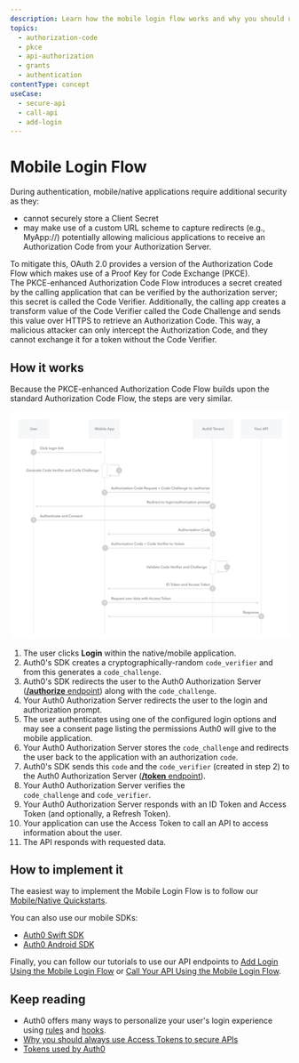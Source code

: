 ```yaml
---
description: Learn how the mobile login flow works and why you should use it for mobile apps.
topics:
  - authorization-code
  - pkce
  - api-authorization
  - grants
  - authentication
contentType: concept
useCase:
  - secure-api
  - call-api
  - add-login
---
```

# Mobile Login Flow

During authentication, mobile/native applications require additional security as they:

* cannot securely store a Client Secret
* may make use of a custom URL scheme to capture redirects (e.g., MyApp://) potentially allowing malicious applications to receive an Authorization Code from your Authorization Server.

To mitigate this, OAuth 2.0 provides a version of the Authorization Code Flow which makes use of a Proof Key for Code Exchange (PKCE). The PKCE-enhanced Authorization Code Flow introduces a secret created by the calling application that can be verified by the authorization server; this secret is called the Code Verifier. Additionally, the calling app creates a transform value of the Code Verifier called the Code Challenge and sends this value over HTTPS to retrieve an Authorization Code. This way, a malicious attacker can only intercept the Authorization Code, and they cannot exchange it for a token without the Code Verifier.

## How it works

Because the PKCE-enhanced Authorization Code Flow builds upon the standard Authorization Code Flow, the steps are very similar.

![Mobile Login Flow Authentication Sequence](/media/articles/flows/concepts/auth-sequence-mobile-login-flow.png)


1. The user clicks **Login** within the native/mobile application.
2. Auth0's SDK creates a cryptographically-random `code_verifier` and from this generates a `code_challenge`.
3. Auth0's SDK redirects the user to the Auth0 Authorization Server ([**/authorize** endpoint](/api/authentication#authorization-code-grant-pkce-)) along with the `code_challenge`.
4. Your Auth0 Authorization Server redirects the user to the login and authorization prompt.
5. The user authenticates using one of the configured login options and may see a consent page listing the permissions Auth0 will give to the mobile application.
6. Your Auth0 Authorization Server stores the `code_challenge` and redirects the user back to the application with an authorization `code`.
7. Auth0's SDK sends this `code` and the `code_verifier` (created in step 2) to the Auth0 Authorization Server ([**/token** endpoint](/api/authentication?http#authorization-code-pkce-)).
8. Your Auth0 Authorization Server verifies the `code_challenge` and `code_verifier`.
9. Your Auth0 Authorization Server responds with an ID Token and Access Token (and optionally, a Refresh Token).
10. Your application can use the Access Token to call an API to access information about the user.
11. The API responds with requested data.


## How to implement it

The easiest way to implement the Mobile Login Flow is to follow our [Mobile/Native Quickstarts](/quickstart/native).

You can also use our mobile SDKs:

* [Auth0 Swift SDK](/libraries/auth0-swift)
* [Auth0 Android SDK](/libraries/auth0-android)

Finally, you can follow our tutorials to use our API endpoints to [Add Login Using the Mobile Login Flow](/flows/guides/mobile-login-flow/add-login-using-mobile-login-flow) or [Call Your API Using the Mobile Login Flow](/flows/guides/mobile-login-flow/call-api-using-mobile-login-flow).

## Keep reading

- Auth0 offers many ways to personalize your user's login experience using [rules](/rules) and [hooks](/hooks).
- [Why you should always use Access Tokens to secure APIs](/api-auth/why-use-access-tokens-to-secure-apis)
- [Tokens used by Auth0](/tokens)
